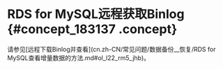 # RDS for MySQL远程获取Binlog {#concept_183137 .concept}

请参见[远程下载Binlog并查看](cn.zh-CN/常见问题/数据备份__恢复/RDS for MySQL查看增量数据的方法.md#ol_l22_rm5_jhb)。

